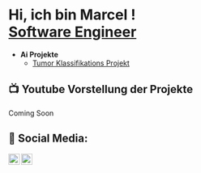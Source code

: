 <h1>Hi, ich bin Marcel ! <br/><a href="https://github.com/MarcelZabk">Software Engineer</a></h1>

<!--<h2>👨‍💻 Software Entwicklungs Projekte:</h2>
- <b>Ai Projekte</b>
  - [Tumor Klassifikations Projekt](https://github.com/MarcelZabk/TumorKlassifikation)
-->

- <b>Ai Projekte</b>
  - [Tumor Klassifikations Projekt](https://github.com/MarcelZabk/TumorKlassifikation)
 

<h2>📺 Youtube Vorstellung der Projekte</h2>
Coming Soon

<h2> 🤳 Social Media:</h2>

[<img align="left" alt="MarcelZabierek | YouTube" width="22px" src="https://cdn.jsdelivr.net/npm/simple-icons@v3/icons/youtube.svg" />][youtube]
[<img align="left" alt="MarcelZabierek | LinkedIn" width="22px" src="data:image/svg+xml;base64,PHN2ZyB4bWxucz0iaHR0cDovL3d3dy53My5vcmcvMjAwMC9zdmciIHdpZHRoPSIyNCIgaGVpZ2h0PSIyNCIgdm...etc..." />][linkedin]


[youtube]: -
[linkedin]: https://www.linkedin.com/in/marcel-zabierek-a88811170/

<!--
**joshmadakor1/joshmadakor1** is a ✨ _special_ ✨ repository because its `README.md` (this file) appears on your GitHub profile.

Here are some ideas to get you started:

- 🔭 I’m currently working on ...
- 🌱 I’m currently learning ...
- 👯 I’m looking to collaborate on ...
- 🤔 I’m looking for help with ...
- 💬 Ask me about ...
- 📫 How to reach me: ...
- 😄 Pronouns: ...
- ⚡ Fun fact: ...
-->
